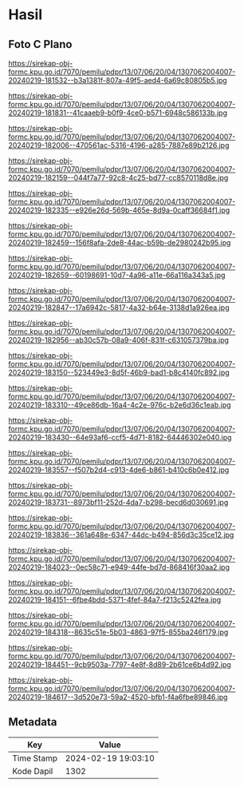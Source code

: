 # Hasil

## Foto C Plano

https://sirekap-obj-formc.kpu.go.id/7070/pemilu/pdpr/13/07/06/20/04/1307062004007-20240219-181532--b3a1381f-807a-49f5-aed4-6a69c80805b5.jpg

https://sirekap-obj-formc.kpu.go.id/7070/pemilu/pdpr/13/07/06/20/04/1307062004007-20240219-181831--41caaeb9-b0f9-4ce0-b571-6948c586133b.jpg

https://sirekap-obj-formc.kpu.go.id/7070/pemilu/pdpr/13/07/06/20/04/1307062004007-20240219-182006--470561ac-5316-4196-a285-7887e89b2126.jpg

https://sirekap-obj-formc.kpu.go.id/7070/pemilu/pdpr/13/07/06/20/04/1307062004007-20240219-182159--044f7a77-92c8-4c25-bd77-cc8570118d8e.jpg

https://sirekap-obj-formc.kpu.go.id/7070/pemilu/pdpr/13/07/06/20/04/1307062004007-20240219-182335--e926e26d-569b-465e-8d9a-0caff36684f1.jpg

https://sirekap-obj-formc.kpu.go.id/7070/pemilu/pdpr/13/07/06/20/04/1307062004007-20240219-182459--156f8afa-2de8-44ac-b59b-de2980242b95.jpg

https://sirekap-obj-formc.kpu.go.id/7070/pemilu/pdpr/13/07/06/20/04/1307062004007-20240219-182659--60198691-10d7-4a96-a11e-66a116a343a5.jpg

https://sirekap-obj-formc.kpu.go.id/7070/pemilu/pdpr/13/07/06/20/04/1307062004007-20240219-182847--17a6942c-5817-4a32-b64e-3138d1a926ea.jpg

https://sirekap-obj-formc.kpu.go.id/7070/pemilu/pdpr/13/07/06/20/04/1307062004007-20240219-182956--ab30c57b-08a9-406f-831f-c631057379ba.jpg

https://sirekap-obj-formc.kpu.go.id/7070/pemilu/pdpr/13/07/06/20/04/1307062004007-20240219-183150--523449e3-8d5f-46b9-bad1-b8c4140fc892.jpg

https://sirekap-obj-formc.kpu.go.id/7070/pemilu/pdpr/13/07/06/20/04/1307062004007-20240219-183310--49ce86db-16a4-4c2e-976c-b2e6d36c1eab.jpg

https://sirekap-obj-formc.kpu.go.id/7070/pemilu/pdpr/13/07/06/20/04/1307062004007-20240219-183430--64e93af6-ccf5-4d71-8182-64446302e040.jpg

https://sirekap-obj-formc.kpu.go.id/7070/pemilu/pdpr/13/07/06/20/04/1307062004007-20240219-183557--f507b2d4-c913-4de6-b861-b410c6b0e412.jpg

https://sirekap-obj-formc.kpu.go.id/7070/pemilu/pdpr/13/07/06/20/04/1307062004007-20240219-183731--8973bf11-252d-4da7-b298-becd6d030691.jpg

https://sirekap-obj-formc.kpu.go.id/7070/pemilu/pdpr/13/07/06/20/04/1307062004007-20240219-183836--361a648e-6347-44dc-b494-856d3c35ce12.jpg

https://sirekap-obj-formc.kpu.go.id/7070/pemilu/pdpr/13/07/06/20/04/1307062004007-20240219-184023--0ec58c71-e949-44fe-bd7d-868416f30aa2.jpg

https://sirekap-obj-formc.kpu.go.id/7070/pemilu/pdpr/13/07/06/20/04/1307062004007-20240219-184151--6fbe4bdd-5371-4fef-84a7-f213c5242fea.jpg

https://sirekap-obj-formc.kpu.go.id/7070/pemilu/pdpr/13/07/06/20/04/1307062004007-20240219-184318--8635c51e-5b03-4863-97f5-855ba246f179.jpg

https://sirekap-obj-formc.kpu.go.id/7070/pemilu/pdpr/13/07/06/20/04/1307062004007-20240219-184451--9cb9503a-7797-4e8f-8d89-2b61ce6b4d92.jpg

https://sirekap-obj-formc.kpu.go.id/7070/pemilu/pdpr/13/07/06/20/04/1307062004007-20240219-184617--3d520e73-59a2-4520-bfb1-f4a6fbe89846.jpg


## Metadata

| Key        | Value               |
| ---------- | ------------------- |
| Time Stamp | 2024-02-19 19:03:10 |
| Kode Dapil | 1302                |



